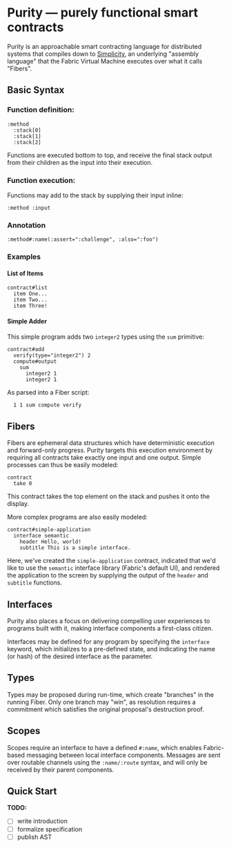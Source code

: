 # Purity — purely functional smart contracts
Purity is an approachable smart contracting language for distributed systems
that compiles down to [Simplicity][simplicity-paper], an underlying "assembly
language" that the Fabric Virtual Machine executes over what it calls "Fibers".

## Basic Syntax
### Function definition:
```
:method
  :stack[0]
  :stack[1]
  :stack[2]
```

Functions are executed bottom to top, and receive the final stack output from
their children as the input into their execution.

### Function execution:
Functions may add to the stack by supplying their input inline:
```
:method :input
```

### Annotation
```
:method#:name(:assert=":challenge", :also=":foo")
```

### Examples
#### List of Items
```jade
contract#list
  item One...
  item Two...
  item Three!
```

#### Simple Adder
This simple program adds two `integer2` types using the `sum` primitive:
```jade
contract#add
  verify(type="integer2") 2
  compute#output
    sum
      integer2 1
      integer2 1
```

As parsed into a Fiber script:
```bash
  1 1 sum compute verify
```

## Fibers
Fibers are ephemeral data structures which have deterministic execution and
forward-only progress.  Purity targets this execution environment by requiring
all contracts take exactly one input and one output.  Simple processes can thus
be easily modeled:

```jade
contract
  take 0
```

This contract takes the top element on the stack and pushes it onto the display.

More complex programs are also easily modeled:

```jade
contract#simple-application
  interface semantic
    header Hello, world!
    subtitle This is a simple interface.
```

Here, we've created the `simple-application` contract, indicated that we'd like
to use the `semantic` interface library (Fabric's default UI), and rendered the
application to the screen by supplying the output of the `header` and `subtitle`
functions.

## Interfaces
Purity also places a focus on delivering compelling user experiences to programs
built with it, making interface components a first-class citizen.

Interfaces may be defined for any program by specifying the `interface` keyword,
which initializes to a pre-defined state, and indicating the name (or hash) of
the desired interface as the parameter.

## Types
Types may be proposed during run-time, which create "branches" in the running
Fiber.  Only one branch may "win", as resolution requires a commitment which
satisfies the original proposal's destruction proof.

## Scopes
Scopes require an interface to have a defined `#:name`, which enables
Fabric-based messaging between local interface components.  Messages are sent
over routable channels using the `:name/:route` syntax, and will only be
received by their parent components.

## Quick Start
**TODO:**
- [ ] write introduction
- [ ] formalize specification
- [ ] publish AST

[simplicity-paper]: https://blockstream.com/simplicity.pdf
